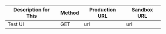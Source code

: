 
| Description for This     | Method | Production URL | Sandbox URL |
| ------------------------ | ------ | -------------- | ----------- |
| Test UI                  | GET    | url            | url         |
